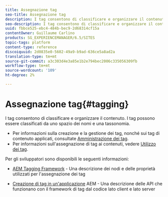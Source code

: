 ```yaml
---
title: Assegnazione tag
seo-title: Assegnazione tag
description: I tag consentono di classificare e organizzare il contenuto
seo-description: I tag consentono di classificare e organizzare il contenuto
uuid: fbbce525-ebc4-484b-bec9-2d68314cf15a
contentOwner: Guillaume Carlino
products: SG_EXPERIENCEMANAGER/6.5/SITES
topic-tags: platform
content-type: reference
discoiquuid: 2d0835e0-5602-49a9-b9ad-636ce5a8ad2a
translation-type: tm+mt
source-git-commit: a3c303d4e3a85e1b2e794bec2006c335056309fb
workflow-type: tm+mt
source-wordcount: '109'
ht-degree: 2%

---
```



# Assegnazione tag{#tagging}

I tag consentono di classificare e organizzare il contenuto. I tag possono essere classificati da uno spazio dei nomi e una tassonomia.

* Per informazioni sulla creazione e la gestione dei tag, nonché sui tag di contenuto applicati, consultate [Amministrazione dei tag](/help/sites-administering/tags.md).
* Per informazioni sull&#39;assegnazione di tag ai contenuti, vedere [Utilizzo dei tag](/help/sites-authoring/tags.md).

Per gli sviluppatori sono disponibili le seguenti informazioni:

* [AEM Tagging Framework](/help/sites-developing/framework.md)  - Una descrizione dei nodi e delle proprietà utilizzati per l&#39;assegnazione dei tag

* [Creazione di tag in un&#39;applicazione](/help/sites-developing/building.md)  AEM - Una descrizione delle API che funzionano con il framework di tag dal codice lato client e lato server